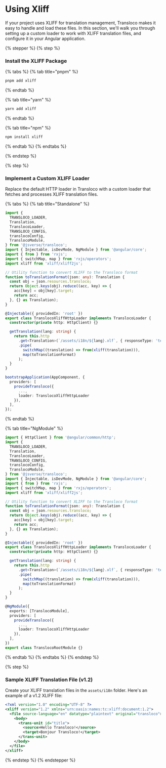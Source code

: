 # Using Xliff

If your project uses XLIFF for translation management, Transloco makes it easy to handle and load these files. In this section, we'll walk you through setting up a custom loader to work with XLIFF translation files, and configure it in your Angular application.

{% stepper %}
{% step %}
### Install the XLIFF Package

{% tabs %}
{% tab title="pnpm" %}
```bash
pnpm add xliff
```
{% endtab %}

{% tab title="yarn" %}
```bash
yarn add xliff
```
{% endtab %}

{% tab title="npm" %}
```bash
npm install xliff
```
{% endtab %}
{% endtabs %}


{% endstep %}

{% step %}
### Implement a Custom XLIFF Loader

Replace the default HTTP loader in Transloco with a custom loader that fetches and processes XLIFF translation files.

{% tabs %}
{% tab title="Standalone" %}
```typescript
import {
  TRANSLOCO_LOADER,
  Translation,
  TranslocoLoader,
  TRANSLOCO_CONFIG,
  translocoConfig,
  TranslocoModule,
} from '@jsverse/transloco';
import { Injectable, isDevMode, NgModule } from '@angular/core';
import { from } from 'rxjs';
import { switchMap, map } from 'rxjs/operators';
import xliff from 'xliff/xliff2js';

// Utility function to convert XLIFF to the Transloco format
function toTranslationFormat(json: any): Translation {
  const obj = json.resources.transloco;
  return Object.keys(obj).reduce((acc, key) => {
    acc[key] = obj[key].target;
    return acc;
  }, {} as Translation);
}

@Injectable({ providedIn: 'root' })
export class TranslocoXliffHttpLoader implements TranslocoLoader {
  constructor(private http: HttpClient) {}

  getTranslation(lang: string) {
    return this.http
      .get<Translation>(`/assets/i18n/${lang}.xlf`, { responseType: 'text' })
      .pipe(
        switchMap((translation) => from(xliff(translation))),
        map(toTranslationFormat)
      );
  }
}

bootstrapApplication(AppComponent, {
  providers: [
    provideTransloco({
      ...,
      loader: TranslocoXliffHttpLoader
    }),
  ],
});

```
{% endtab %}

{% tab title="NgModule" %}
```typescript
import { HttpClient } from '@angular/common/http';
import {
  TRANSLOCO_LOADER,
  Translation,
  TranslocoLoader,
  TRANSLOCO_CONFIG,
  translocoConfig,
  TranslocoModule,
} from '@jsverse/transloco';
import { Injectable, isDevMode, NgModule } from '@angular/core';
import { from } from 'rxjs';
import { switchMap, map } from 'rxjs/operators';
import xliff from 'xliff/xliff2js';

// Utility function to convert XLIFF to the Transloco format
function toTranslationFormat(json: any): Translation {
  const obj = json.resources.transloco;
  return Object.keys(obj).reduce((acc, key) => {
    acc[key] = obj[key].target;
    return acc;
  }, {} as Translation);
}

@Injectable({ providedIn: 'root' })
export class TranslocoXliffHttpLoader implements TranslocoLoader {
  constructor(private http: HttpClient) {}

  getTranslation(lang: string) {
    return this.http
      .get<Translation>(`/assets/i18n/${lang}.xlf`, { responseType: 'text' })
      .pipe(
        switchMap((translation) => from(xliff(translation))),
        map(toTranslationFormat)
      );
  }
}

@NgModule({
  exports: [TranslocoModule],
  providers: [
    provideTransloco({
      ...,
      loader: TranslocoXliffHttpLoader
    }),
  ],
})
export class TranslocoRootModule {}
```
{% endtab %}
{% endtabs %}
{% endstep %}

{% step %}
### Sample XLIFF Translation File (v1.2)

Create your XLIFF translation files in the `assets/i18n` folder. Here's an example of a v1.2 XLIFF file:

```xml
<?xml version="1.0" encoding="UTF-8" ?>
<xliff version="1.2" xmlns="urn:oasis:names:tc:xliff:document:1.2">
  <file source-language="en" datatype="plaintext" original="transloco">
    <body>
      <trans-unit id="title">
        <source>Hello Transloco!</source>
        <target>Bonjour Transloco!</target>
      </trans-unit>
    </body>
  </file>
</xliff>
```
{% endstep %}
{% endstepper %}
